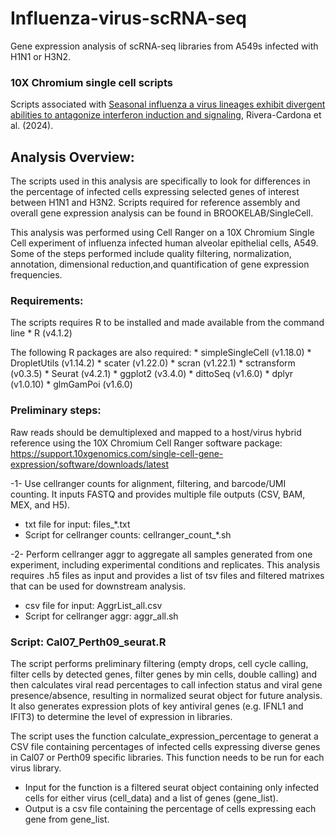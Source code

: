 # Influenza-virus-scRNA-seq
Gene expression analysis of scRNA-seq libraries from A549s infected with H1N1 or H3N2.
### 10X Chromium single cell scripts

Scripts associated with [Seasonal influenza a virus lineages exhibit divergent abilities to antagonize interferon induction and signaling](https://doi.org/10.1371/journal.ppat.1012727), Rivera-Cardona et al. (2024). 

## Analysis Overview:
The scripts used in this analysis are specifically to look for differences in the percentage of
infected cells expressing selected genes of interest between H1N1 and H3N2. Scripts required for
reference assembly and overall gene expression analysis can be found in BROOKELAB/SingleCell. 

This analysis was performed using Cell Ranger on a 10X Chromium Single Cell experiment of influenza
infected human alveolar epithelial cells, A549. Some of the steps performed include quality
filtering, normalization, annotation, dimensional reduction,and quantification of gene expression
frequencies.

### Requirements:
The scripts requires R to be installed and made available from the command line * R (v4.1.2)

The following R packages are also required: * simpleSingleCell (v1.18.0) * DropletUtils (v1.14.2) *
scater (v1.22.0) * scran (v1.22.1) * sctransform (v0.3.5) * Seurat (v4.2.1) * ggplot2 (v3.4.0) *
dittoSeq (v1.6.0) * dplyr (v1.0.10) * glmGamPoi (v1.6.0)

### Preliminary steps: 
Raw reads should be demultiplexed and mapped to a host/virus hybrid reference using the 10X Chromium
Cell Ranger software package:
https://support.10xgenomics.com/single-cell-gene-expression/software/downloads/latest

-1- Use cellranger counts for alignment, filtering, and barcode/UMI counting. It inputs FASTQ and
provides multiple file outputs (CSV, BAM, MEX, and H5). 
- txt file for input: files_*.txt
- Script for cellranger counts: cellranger_count_*.sh

-2- Perform cellranger aggr to aggregate all samples generated from one experiment, including
experimental conditions and replicates. This analysis requires .h5 files as input and provides a
list of tsv files and filtered matrixes that can be used for downstream analysis. 
- csv file for input: AggrList_all.csv 
- Script for cellranger aggr: aggr_all.sh


### Script: Cal07_Perth09_seurat.R

The script performs preliminary filtering (empty drops, cell cycle calling, filter cells by
detected genes, filter genes by min cells, double calling) and then calculates viral read
percentages to call infection status and viral gene presence/absence, resulting in normalized seurat
object for future analysis. It also generates expression plots of key antiviral genes (e.g. IFNL1
and IFIT3) to determine the level of expression in libraries.

The script uses the function calculate_expression_percentage to generat a CSV file containing
percentages of infected cells expressing diverse genes in Cal07 or Perth09 specific libraries. This
function needs to be run for each virus library. 
- Input for the function is a filtered seurat object containing only infected cells for either
		virus (cell_data) and a list of genes (gene_list). 
- Output is a csv file containing the percentage of cells expressing each gene from gene_list.
